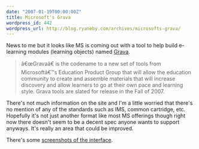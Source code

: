```yaml
---
date: "2007-01-19T00:00:00Z"
title: Microsoft's Grava
wordpress_id: 442
wordpress_url: http://blog.ryaneby.com/archives/microsofts-grava/
---
```

News to me but it looks like MS is coming out with a tool to help build e-learning modules (learning objects) named <a href="https://connect.microsoft.com/Grava">Grava</a>. 

<blockquote>â€œGravaâ€ is the codename to a new set of tools from Microsoftâ€™s Education Product Group that will allow the education community to create and assemble materials that will increase discovery and allow learners to go at their own pace and learning style. Grava tools are slated for release in the Fall of 2007.</blockquote>

There's not much information on the site and I'm a little worried that there's no mention of any of the standards such as IMS, common cartridge, etc. Hopefully it's not just another format like most MS offerings though right now there doesn't seem to be a decent spec anyone wants to support anyways. It's really an area that could be improved.

There's some <a href="https://connect.microsoft.com/Grava/content/content.aspx?ContentID=4259">screenshots of the interface</a>.
